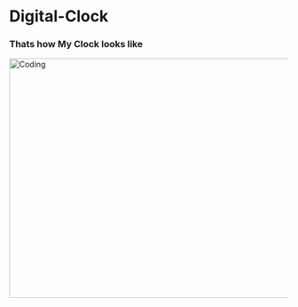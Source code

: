 # Digital-Clock
### Thats how My Clock looks like
<img align="bottom" alt="Coding" height ="432" width="898" src="https://i.pinimg.com/originals/77/fd/5d/77fd5ddaef0a22b63eadfd316a4b1ed2.jpg">
